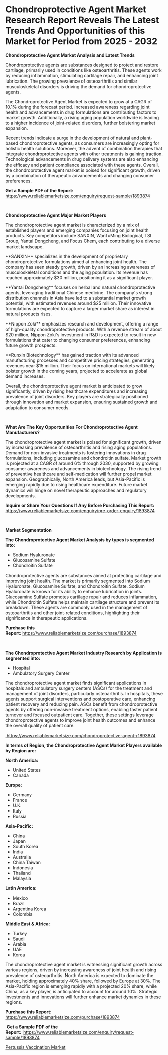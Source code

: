 <p><h1>Chondroprotective Agent Market Research Report Reveals The Latest Trends And Opportunities of this Market for Period from 2025 - 2032</h1></p><p><strong>Chondroprotective Agent Market Analysis and Latest Trends</strong></p>
<p><p>Chondroprotective agents are substances designed to protect and restore cartilage, primarily used in conditions like osteoarthritis. These agents work by reducing inflammation, stimulating cartilage repair, and enhancing joint lubrication. The growing prevalence of osteoarthritis and similar musculoskeletal disorders is driving the demand for chondroprotective agents.</p><p>The Chondroprotective Agent Market is expected to grow at a CAGR of 10.1% during the forecast period. Increased awareness regarding joint health and advancements in drug formulations are contributing factors to market growth. Additionally, a rising aging population worldwide is leading to a higher incidence of joint-related disorders, further bolstering market expansion.</p><p>Recent trends indicate a surge in the development of natural and plant-based chondroprotective agents, as consumers are increasingly opting for holistic health solutions. Moreover, the advent of combination therapies that integrate chondroprotective agents with other treatments is gaining traction. Technological advancements in drug delivery systems are also enhancing the efficacy and patient compliance associated with these agents. Overall, the chondroprotective agent market is poised for significant growth, driven by a combination of therapeutic advancements and changing consumer preferences.</p></p>
<p><strong>Get a Sample PDF of the Report:&nbsp;</strong> <a href="https://www.reliablemarketsize.com/enquiry/request-sample/1893874?utm_campaign=3220&utm_medium=2&utm_source=Github&utm_content=ia&utm_term=08032025&utm_id=chondroprotective-agent">https://www.reliablemarketsize.com/enquiry/request-sample/1893874</a></p>
<p>&nbsp;</p>
<p><strong>Chondroprotective Agent Major Market Players</strong></p>
<p><p>The chondroprotective agent market is characterized by a mix of established players and emerging companies focusing on joint health products. Key competitors include SANXIN, WanTuMing Biological, TSI Group, Yantai Dongcheng, and Focus Chem, each contributing to a diverse market landscape.</p><p>**SANXIN** specializes in the development of proprietary chondroprotective formulations aimed at enhancing joint health. The company has seen steady growth, driven by an increasing awareness of musculoskeletal conditions and the aging population. Its revenue has reached approximately $30 million, positioning it as a significant player.</p><p>**Yantai Dongcheng** focuses on herbal and natural chondroprotective agents, leveraging traditional Chinese medicine. The company's strong distribution channels in Asia have led to a substantial market growth potential, with estimated revenues around $25 million. Their innovative formulations are expected to capture a larger market share as interest in natural products rises.</p><p>**Nippon Zoki** emphasizes research and development, offering a range of high-quality chondroprotective products. With a revenue stream of about $20 million, Nippon Zoki's investment in R&D is expected to result in new formulations that cater to changing consumer preferences, enhancing future growth prospects.</p><p>**Runxin Biotechnology** has gained traction with its advanced manufacturing processes and competitive pricing strategies, generating revenues near $15 million. Their focus on international markets will likely bolster growth in the coming years, projected to accelerate as global demand increases.</p><p>Overall, the chondroprotective agent market is anticipated to grow significantly, driven by rising healthcare expenditures and increasing prevalence of joint disorders. Key players are strategically positioned through innovation and market expansion, ensuring sustained growth and adaptation to consumer needs.</p></p>
<p>&nbsp;</p>
<p><strong>What Are The Key Opportunities For Chondroprotective Agent Manufacturers?</strong></p>
<p><p>The chondroprotective agent market is poised for significant growth, driven by increasing prevalence of osteoarthritis and rising aging populations. Demand for non-invasive treatments is fostering innovations in drug formulations, including glucosamine and chondroitin sulfate. Market growth is projected at a CAGR of around 6% through 2030, supported by growing consumer awareness and advancements in biotechnology. The rising trend of preventive healthcare and self-medication will further propel market expansion. Geographically, North America leads, but Asia-Pacific is emerging rapidly due to rising healthcare expenditure. Future market dynamics will hinge on novel therapeutic approaches and regulatory developments.</p></p>
<p><strong>Inquire or Share Your Questions If Any Before Purchasing This Report:</strong> <a href="https://www.reliablemarketsize.com/enquiry/pre-order-enquiry/1893874?utm_campaign=3220&utm_medium=2&utm_source=Github&utm_content=ia&utm_term=08032025&utm_id=chondroprotective-agent">https://www.reliablemarketsize.com/enquiry/pre-order-enquiry/1893874</a></p>
<p>&nbsp;</p>
<p><strong>Market Segmentation</strong></p>
<p><strong>The Chondroprotective Agent Market Analysis by types is segmented into:</strong></p>
<p><ul><li>Sodium Hyaluronate</li><li>Glucosamine Sulfate</li><li>Chondroitin Sulfate</li></ul></p>
<p><p>Chondroprotective agents are substances aimed at protecting cartilage and improving joint health. The market is primarily segmented into Sodium Hyaluronate, Glucosamine Sulfate, and Chondroitin Sulfate. Sodium Hyaluronate is known for its ability to enhance lubrication in joints. Glucosamine Sulfate promotes cartilage repair and reduces inflammation, while Chondroitin Sulfate helps maintain cartilage structure and prevent its breakdown. These agents are commonly used in the management of osteoarthritis and other joint-related conditions, highlighting their significance in therapeutic applications.</p></p>
<p><strong>Purchase this Report:&nbsp;</strong><a href="https://www.reliablemarketsize.com/purchase/1893874?utm_campaign=3220&utm_medium=2&utm_source=Github&utm_content=ia&utm_term=08032025&utm_id=chondroprotective-agent">https://www.reliablemarketsize.com/purchase/1893874</a></p>
<p>&nbsp;</p>
<p><strong>The Chondroprotective Agent Market Industry Research by Application is segmented into:</strong></p>
<p><ul><li>Hospital</li><li>Ambulatory Surgery Center</li></ul></p>
<p><p>The chondroprotective agent market finds significant applications in hospitals and ambulatory surgery centers (ASCs) for the treatment and management of joint disorders, particularly osteoarthritis. In hospitals, these agents support surgical interventions and postoperative care, enhancing patient recovery and reducing pain. ASCs benefit from chondroprotective agents by offering non-invasive treatment options, enabling faster patient turnover and focused outpatient care. Together, these settings leverage chondroprotective agents to improve joint health outcomes and enhance the overall quality of patient care.</p></p>
<p><a href="https://www.reliablemarketsize.com/chondroprotective-agent-r1893874?utm_campaign=3220&utm_medium=2&utm_source=Github&utm_content=ia&utm_term=08032025&utm_id=chondroprotective-agent">&nbsp;https://www.reliablemarketsize.com/chondroprotective-agent-r1893874</a></p>
<p><strong>In terms of Region, the Chondroprotective Agent Market Players available by Region are:</strong></p>
<p>
    <p> <strong> North America: </strong>
        <ul>
            <li>United States</li>
            <li>Canada</li>
        </ul>
        </p> 
    <p> <strong> Europe: </strong>
        <ul>
            <li>Germany</li>
            <li>France</li>
            <li>U.K.</li>
            <li>Italy</li>
            <li>Russia</li>
        </ul>
        </p> 
    <p> <strong> Asia-Pacific: </strong>
        <ul>
            <li>China</li>
            <li>Japan</li>
            <li>South Korea</li>
            <li>India</li>
            <li>Australia</li>
            <li>China Taiwan</li>
            <li>Indonesia</li>
            <li>Thailand</li>
            <li>Malaysia</li>
        </ul>
        </p> 
    <p> <strong> Latin America: </strong>
        <ul>
            <li>Mexico</li>
            <li>Brazil</li>
            <li>Argentina Korea</li>
            <li>Colombia</li>
        </ul>
        </p> 
    <p> <strong> Middle East & Africa: </strong>
        <ul>
            <li>Turkey</li>
            <li>Saudi</li>
            <li>Arabia</li>
            <li>UAE</li>
            <li>Korea</li>
        </ul>
    </p>
    </p>
<p><p>The chondroprotective agent market is witnessing significant growth across various regions, driven by increasing awareness of joint health and rising prevalence of osteoarthritis. North America is expected to dominate the market, holding approximately 40% share, followed by Europe at 30%. The Asia-Pacific region is emerging rapidly with a projected 20% share, while China, as a key player, is anticipated to account for around 10%. Strategic investments and innovations will further enhance market dynamics in these regions.</p></p>
<p><strong>Purchase this Report: </strong><a href="https://www.reliablemarketsize.com/purchase/1893874?utm_campaign=3220&utm_medium=2&utm_source=Github&utm_content=ia&utm_term=08032025&utm_id=chondroprotective-agent">https://www.reliablemarketsize.com/purchase/1893874</a></p>
<p>&nbsp;<strong>Get a Sample PDF of the Report:&nbsp;&nbsp;</strong><a href="https://www.reliablemarketsize.com/enquiry/request-sample/1893874?utm_campaign=3220&utm_medium=2&utm_source=Github&utm_content=ia&utm_term=08032025&utm_id=chondroprotective-agent">https://www.reliablemarketsize.com/enquiry/request-sample/1893874</a></p>
<p><strong></strong></p>
<p><p><a href="https://github.com/micbotam/Market-Research-Report-List-1/blob/main/pertussis-vaccination-market.md?utm_campaign=3220&utm_medium=2&utm_source=Github&utm_content=ia&utm_term=08032025&utm_id=chondroprotective-agent">Pertussis Vaccination Market</a></p></p>